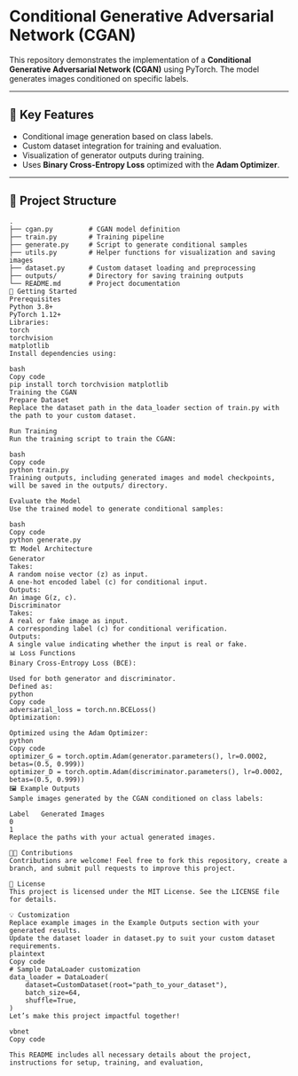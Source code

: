# Conditional Generative Adversarial Network (CGAN)

This repository demonstrates the implementation of a **Conditional Generative Adversarial Network (CGAN)** using PyTorch. The model generates images conditioned on specific labels.

---

## 🌟 Key Features

- Conditional image generation based on class labels.
- Custom dataset integration for training and evaluation.
- Visualization of generator outputs during training.
- Uses **Binary Cross-Entropy Loss** optimized with the **Adam Optimizer**.

---

## 📂 Project Structure

```plaintext
.
├── cgan.py         # CGAN model definition
├── train.py        # Training pipeline
├── generate.py     # Script to generate conditional samples
├── utils.py        # Helper functions for visualization and saving images
├── dataset.py      # Custom dataset loading and preprocessing
├── outputs/        # Directory for saving training outputs
└── README.md       # Project documentation
🚀 Getting Started
Prerequisites
Python 3.8+
PyTorch 1.12+
Libraries:
torch
torchvision
matplotlib
Install dependencies using:

bash
Copy code
pip install torch torchvision matplotlib
Training the CGAN
Prepare Dataset
Replace the dataset path in the data_loader section of train.py with the path to your custom dataset.

Run Training
Run the training script to train the CGAN:

bash
Copy code
python train.py
Training outputs, including generated images and model checkpoints, will be saved in the outputs/ directory.

Evaluate the Model
Use the trained model to generate conditional samples:

bash
Copy code
python generate.py
🏗️ Model Architecture
Generator
Takes:
A random noise vector (z) as input.
A one-hot encoded label (c) for conditional input.
Outputs:
An image G(z, c).
Discriminator
Takes:
A real or fake image as input.
A corresponding label (c) for conditional verification.
Outputs:
A single value indicating whether the input is real or fake.
📊 Loss Functions
Binary Cross-Entropy Loss (BCE):

Used for both generator and discriminator.
Defined as:
python
Copy code
adversarial_loss = torch.nn.BCELoss()
Optimization:

Optimized using the Adam Optimizer:
python
Copy code
optimizer_G = torch.optim.Adam(generator.parameters(), lr=0.0002, betas=(0.5, 0.999))
optimizer_D = torch.optim.Adam(discriminator.parameters(), lr=0.0002, betas=(0.5, 0.999))
🖼️ Example Outputs
Sample images generated by the CGAN conditioned on class labels:

Label	Generated Images
0	
1	
Replace the paths with your actual generated images.

🧑‍💻 Contributions
Contributions are welcome! Feel free to fork this repository, create a branch, and submit pull requests to improve this project.

📄 License
This project is licensed under the MIT License. See the LICENSE file for details.

💡 Customization
Replace example images in the Example Outputs section with your generated results.
Update the dataset loader in dataset.py to suit your custom dataset requirements.
plaintext
Copy code
# Sample DataLoader customization
data_loader = DataLoader(
    dataset=CustomDataset(root="path_to_your_dataset"),
    batch_size=64,
    shuffle=True,
)
Let’s make this project impactful together!

vbnet
Copy code

This README includes all necessary details about the project, instructions for setup, training, and evaluation,

